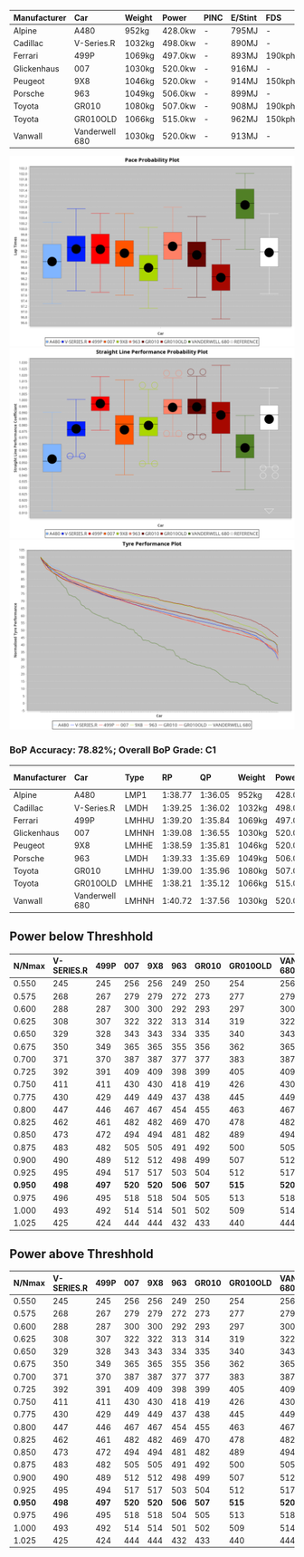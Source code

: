 | Manufacturer | Car            | Weight | Power   | PINC    | E/Stint | FDS     |
|:-|:-|:-|:-|:-|:-|:-|
| Alpine       | A480           | 952kg  | 428.0kw |    -    | 795MJ   |    -    |
| Cadillac     | V-Series.R     | 1032kg | 498.0kw |    -    | 890MJ   |    -    |
| Ferrari      | 499P           | 1069kg | 497.0kw |    -    | 893MJ   | 190kph  |
| Glickenhaus  | 007            | 1030kg | 520.0kw |    -    | 916MJ   |    -    |
| Peugeot      | 9X8            | 1046kg | 520.0kw |    -    | 914MJ   | 150kph  |
| Porsche      | 963            | 1049kg | 506.0kw |    -    | 899MJ   |    -    |
| Toyota       | GR010          | 1080kg | 507.0kw |    -    | 908MJ   | 190kph  |
| Toyota       | GR010OLD       | 1066kg | 515.0kw |    -    | 962MJ   | 150kph  |
| Vanwall      | Vanderwell 680 | 1030kg | 520.0kw |    -    | 913MJ   |    -    |

![PACECHART](./IMG/OFFICIAL.png)
![STRAIGHTLINEPERFORMANCECHART](./IMG/OFFICIAL_sp.png)
![TYREPERFORMANCECHART](./IMG/OFFICIAL_tw.png)

### BoP Accuracy: 78.82%; Overall BoP Grade: C1
| Manufacturer | Car            | Type  | RP      | QP      | Weight | Power¹  | Threshhold | PINC    | Power²   | E/Stint | AVG Vmax  | FDS     | RDLC | L/Stint | BOP-Grade | Model Accuracy | Model Points | Match% | SimDiff |
|:-|:-|:-|:-|:-|:-|:-|:-|:-|:-|:-|:-|:-|:-|:-|:-|:-|:-|:-|:-|
| Alpine       | A480           | LMP1  | 1:38.77 | 1:36.05 |  952kg | 428.0kw | 0.0kph     |    -    | 428.00kw |  795MJ  | 300.48kph |    -    | 0.97 | 27      | -B2       | 98.32%         | 818          | 83.97% | #       |
| Cadillac     | V-Series.R     | LMDH  | 1:39.25 | 1:36.02 | 1032kg | 498.0kw | 210.0kph   |    -    | 498.00kw |  890MJ  | 305.99kph |    -    | 1.02 | 29      | +B2       | 98.34%         | 1841         | 80.16% | #       |
| Ferrari      | 499P           | LMHHU | 1:39.20 | 1:35.84 | 1069kg | 497.0kw | 210.0kph   |    -    | 497.00kw |  893MJ  | 307.44kph | 190kph  | 1.02 | 29      | +A2       | 100.00%        | 1773         | 92.05% | #       |
| Glickenhaus  | 007            | LMHNH | 1:39.08 | 1:36.55 | 1030kg | 520.0kw | 210.0kph   |    -    | 520.00kw |  916MJ  | 308.83kph |    -    | 0.96 | 29      | ~A1       | 98.48%         | 1488         | 99.79% | #       |
| Peugeot      | 9X8            | LMHHE | 1:38.59 | 1:35.81 | 1046kg | 520.0kw | 210.0kph   |    -    | 520.00kw |  914MJ  | 308.16kph | 150kph  | 1.01 | 29      | -C2       | 100.00%        | 1199         | 74.11% | ±0.57s  |
| Porsche      | 963            | LMDH  | 1:39.33 | 1:35.69 | 1049kg | 506.0kw | 210.0kph   |    -    | 506.00kw |  899MJ  | 309.03kph |    -    | 1.00 | 29      | ~A1       | 99.96%         | 4880         | 99.09% | #       |
| Toyota       | GR010          | LMHHU | 1:39.00 | 1:35.96 | 1080kg | 507.0kw | 210.0kph   |    -    | 507.00kw |  908MJ  | 307.42kph | 190kph  | 1.01 | 29      | -A2       | 99.96%         | 2429         | 94.21% | #       |
| Toyota       | GR010OLD       | LMHHE | 1:38.21 | 1:35.12 | 1066kg | 515.0kw | 0.0kph     |    -    | 515.00kw |  962MJ  | 308.22kph | 150kph  | 1.03 | 29      | -E2       | 100.00%        | 1183         | 53.87% | #       |
| Vanwall      | Vanderwell 680 | LMHNH | 1:40.72 | 1:37.56 | 1030kg | 520.0kw | 210.0kph   |    -    | 520.00kw |  913MJ  | 306.54kph |    -    | 1.00 | 29      | +Ω1       | 98.84%         | 170          | 32.16% | #       |

## Power below Threshhold
| N/Nmax    | V-SERIES.R | 499P    | 007     | 9X8     | 963     | GR010   | GR010OLD | VANDERWELL 680 | ​     | RPM      | A480    |
|:-|:-|:-|:-|:-|:-|:-|:-|:-|:-|:-|:-|
|  0.550    |  245       |  245    |  256    |  256    |  249    |  250    |  254     |  256           |  ​    |   --     |   -     |
|  0.575    |  268       |  267    |  279    |  279    |  272    |  273    |  277     |  279           |  ​    |   --     |   -     |
|  0.600    |  288       |  287    |  300    |  300    |  292    |  293    |  297     |  300           |  ​    |   --     |   -     |
|  0.625    |  308       |  307    |  322    |  322    |  313    |  314    |  319     |  322           |  ​    |   --     |   -     |
|  0.650    |  329       |  328    |  343    |  343    |  334    |  335    |  340     |  343           |  ​    |   --     |   -     |
|  0.675    |  350       |  349    |  365    |  365    |  355    |  356    |  362     |  365           |  ​    |   --     |   -     |
|  0.700    |  371       |  370    |  387    |  387    |  377    |  377    |  383     |  387           |  ​    |   --     |   -     |
|  0.725    |  392       |  391    |  409    |  409    |  398    |  399    |  405     |  409           |  ​    |   --     |   -     |
|  0.750    |  411       |  411    |  430    |  430    |  418    |  419    |  426     |  430           |  ​    |   --     |   -     |
|  0.775    |  430       |  429    |  449    |  449    |  437    |  438    |  445     |  449           |  ​    |  5000    |  251    |
|  0.800    |  447       |  446    |  467    |  467    |  454    |  455    |  463     |  467           |  ​    |  5500    |  297    |
|  0.825    |  462       |  461    |  482    |  482    |  469    |  470    |  478     |  482           |  ​    |  6000    |  332    |
|  0.850    |  473       |  472    |  494    |  494    |  481    |  482    |  489     |  494           |  ​    |  6500    |  375    |
|  0.875    |  483       |  482    |  505    |  505    |  491    |  492    |  500     |  505           |  ​    |  7000    |  418    |
|  0.900    |  490       |  489    |  512    |  512    |  498    |  499    |  507     |  512           |  ​    |  7500    |  429    |
|  0.925    |  495       |  494    |  517    |  517    |  503    |  504    |  512     |  517           |  ​    |  8000    |  425    |
| **0.950** | **498**    | **497** | **520** | **520** | **506** | **507** | **515**  | **520**        | **​** | **8500** | **428** |
|  0.975    |  496       |  495    |  518    |  518    |  504    |  505    |  513     |  518           |  ​    |  9000    |  214    |
|  1.000    |  493       |  492    |  514    |  514    |  501    |  502    |  509     |  514           |  ​    |   --     |   -     |
|  1.025    |  425       |  424    |  444    |  444    |  432    |  433    |  440     |  444           |  ​    |   --     |   -     |

## Power above Threshhold
| N/Nmax    | V-SERIES.R | 499P    | 007     | 9X8     | 963     | GR010   | GR010OLD | VANDERWELL 680 | ​     | RPM      | A480    |
|:-|:-|:-|:-|:-|:-|:-|:-|:-|:-|:-|:-|
|  0.550    |  245       |  245    |  256    |  256    |  249    |  250    |  254     |  256           |  ​    |   --     |   -     |
|  0.575    |  268       |  267    |  279    |  279    |  272    |  273    |  277     |  279           |  ​    |   --     |   -     |
|  0.600    |  288       |  287    |  300    |  300    |  292    |  293    |  297     |  300           |  ​    |   --     |   -     |
|  0.625    |  308       |  307    |  322    |  322    |  313    |  314    |  319     |  322           |  ​    |   --     |   -     |
|  0.650    |  329       |  328    |  343    |  343    |  334    |  335    |  340     |  343           |  ​    |   --     |   -     |
|  0.675    |  350       |  349    |  365    |  365    |  355    |  356    |  362     |  365           |  ​    |   --     |   -     |
|  0.700    |  371       |  370    |  387    |  387    |  377    |  377    |  383     |  387           |  ​    |   --     |   -     |
|  0.725    |  392       |  391    |  409    |  409    |  398    |  399    |  405     |  409           |  ​    |   --     |   -     |
|  0.750    |  411       |  411    |  430    |  430    |  418    |  419    |  426     |  430           |  ​    |   --     |   -     |
|  0.775    |  430       |  429    |  449    |  449    |  437    |  438    |  445     |  449           |  ​    |  5000    |  251    |
|  0.800    |  447       |  446    |  467    |  467    |  454    |  455    |  463     |  467           |  ​    |  5500    |  297    |
|  0.825    |  462       |  461    |  482    |  482    |  469    |  470    |  478     |  482           |  ​    |  6000    |  332    |
|  0.850    |  473       |  472    |  494    |  494    |  481    |  482    |  489     |  494           |  ​    |  6500    |  375    |
|  0.875    |  483       |  482    |  505    |  505    |  491    |  492    |  500     |  505           |  ​    |  7000    |  418    |
|  0.900    |  490       |  489    |  512    |  512    |  498    |  499    |  507     |  512           |  ​    |  7500    |  429    |
|  0.925    |  495       |  494    |  517    |  517    |  503    |  504    |  512     |  517           |  ​    |  8000    |  425    |
| **0.950** | **498**    | **497** | **520** | **520** | **506** | **507** | **515**  | **520**        | **​** | **8500** | **428** |
|  0.975    |  496       |  495    |  518    |  518    |  504    |  505    |  513     |  518           |  ​    |  9000    |  214    |
|  1.000    |  493       |  492    |  514    |  514    |  501    |  502    |  509     |  514           |  ​    |   --     |   -     |
|  1.025    |  425       |  424    |  444    |  444    |  432    |  433    |  440     |  444           |  ​    |   --     |   -     |
